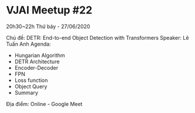 # VJAI Meetup #22
20h30~22h Thứ bảy - 27/06/2020


Chủ đề: DETR: End-to-end Object Detection with Transformers
Speaker: Lê Tuấn Anh
Agenda:  
 - Hungarian Algorithm
 - DETR Architecture
 - Encoder-Decoder
 - FPN
 - Loss function
 - Object Query
 - Summary

Địa điểm: Online - Google Meet
